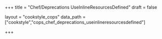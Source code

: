 +++
title = "Chef/Deprecations UseInlineResourcesDefined"
draft = false

layout = "cookstyle_cops"
data_path = ["cookstyle","cops_chef_deprecations_useinlineresourcesdefined"]

+++

<!-- The content of this page is automatically generated from the
cops_chef_deprecations_useinlineresourcesdefined.yml file in github.com/chef/cookstyle/blob/master/docs-chef-io/data/cookstyle/. -->
